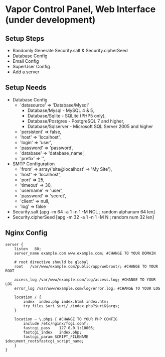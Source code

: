 # Vapor Control Panel, Web Interface (under development)

## Setup Steps

 - Randomly Generate Security.salt & Security.cipherSeed
 - Database Config
 - Email Config
 - SuperUser Config
 - Add a server

## Setup Needs

 - Database Config
   - 'datasource' => 'Database/Mysql'
     - Database/Mysql          - MySQL 4 & 5,
     - Database/Sqlite         - SQLite (PHP5 only),
     - Database/Postgres       - PostgreSQL 7 and higher,
     - Database/Sqlserver      - Microsoft SQL Server 2005 and higher
   - 'persistent' => false,
   - 'host' => 'localhost',
   - 'login' => 'user',
   - 'password' => 'password',
   - 'database' => 'database_name',
   - 'prefix' => '',
 - SMTP Configuration
   - 'from' => array('site@localhost' => 'My Site'),
   - 'host' => 'localhost',
   - 'port' => 25,
   - 'timeout' => 30,
   - 'username' => 'user',
   - 'password' => 'secret',
   - 'client' => null,
   - 'log' => false
 - Security.salt [apg -m 64 -a 1 -n 1 -M NCL ; random alphanum 64 len]
 - Security.cipherSeed [apg -m 32 -a 1 -n 1 -M N ; random num 32 len]

## Nginx Config
```
server {
    listen   80;
    server_name example.com www.example.com; #CHANGE TO YOUR DOMAIN

    # root directive should be global
    root   /var/www/example.com/public/app/webroot/; #CHANGE TO YOUR ROOT

    access_log /var/www/example.com/log/access.log; #CHANGE TO YOUR LOG
    error_log /var/www/example.com/log/error.log; #CHANGE TO YOUR LOG

    location / {
        index  index.php index.html index.htm;
        try_files $uri $uri/ /index.php?$uri&$args;
    }

    location ~ \.php$ { #CHANGE TO YOUR PHP CONFIG
        include /etc/nginx/fcgi.conf;
        fastcgi_pass    127.0.0.1:10005;
        fastcgi_index   index.php;
        fastcgi_param SCRIPT_FILENAME $document_root$fastcgi_script_name;
    }
}
```